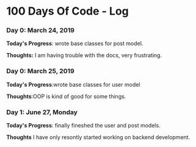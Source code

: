 # 100 Days Of Code - Log

### Day 0: March 24, 2019


**Today's Progress**: wrote base classes for post model.

**Thoughts:** I am having trouble with the docs, very frustrating.



### Day 0: March 25, 2019 


**Today's Progress**:wrote base classes for user model

**Thoughts**:OOP is kind of good for some things.




### Day 1: June 27, Monday

**Today's Progress**: finally fineshed the user and post models.

**Thoughts** I have only resontly started working on backend development. 
  
